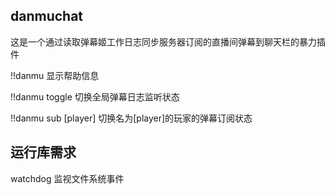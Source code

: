 danmuchat
------

这是一个通过读取弹幕姬工作日志同步服务器订阅的直播间弹幕到聊天栏的暴力插件

!!danmu 显示帮助信息

!!danmu toggle 切换全局弹幕日志监听状态

!!danmu sub [player] 切换名为[player]的玩家的弹幕订阅状态

运行库需求
------
watchdog 监视文件系统事件

